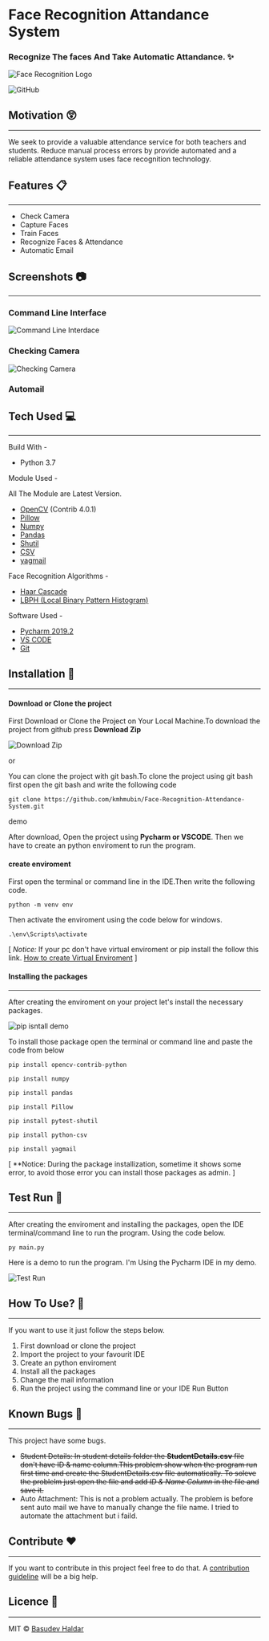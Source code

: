 # Face Recognition Attandance System

### Recognize The faces And Take Automatic Attandance. :sparkles:

![Face Recognition Logo](https://github.com/dev628140/Face-Recognition-Attendance-System/blob/master/Document%20Metarial/Project%20demo%20images/Face-Recognition-Attendance-System-Logo.jpg)


![GitHub](https://img.shields.io/github/license/dev628140/Face-Recognition-Attendance-System)

## Motivation :astonished:
----------------------------
We seek to provide a valuable attendance service for both teachers and students. Reduce manual process errors by provide automated and a reliable attendance system uses face recognition technology.

## Features :clipboard:
---------------------------
* Check Camera
* Capture Faces
* Train Faces
* Recognize Faces & Attendance
* Automatic Email

## Screenshots :camera:
-----------------------------------
### Command Line Interface

![Command Line Interdace](https://github.com/dev628140/Face-Recognition-Attendance-System/blob/master/Document%20Metarial/Project%20demo%20images/CODE%20INTERFACE.png)

### Checking Camera

![Checking Camera](https://github.com/dev628140/Face-Recognition-Attendance-System/blob/master/Document%20Metarial/Project%20demo%20images/Program%20working.jpg)

### Automail 




## Tech Used :computer:
--------------------------
Build With - 
* Python 3.7

Module Used -

All The Module are Latest Version.
* [OpenCV](https://docs.opencv.org/3.4/index.html) (Contrib 4.0.1)
* [Pillow](https://pypi.org/project/Pillow/)
* [Numpy](https://numpy.org/)
* [Pandas](https://pandas.pydata.org/)
* [Shutil](https://docs.python.org/3/library/shutil.html)
* [CSV](https://docs.python.org/3/library/csv.html)
* [yagmail](https://pypi.org/project/yagmail/)


Face Recognition Algorithms -
* [Haar Cascade](https://docs.opencv.org/3.4/db/d28/tutorial_cascade_classifier.html)
* [LBPH (Local Binary Pattern Histogram)](https://docs.opencv.org/3.4/da/d60/tutorial_face_main.html)

Software Used -
* [Pycharm 2019.2](https://www.jetbrains.com/pycharm/download/?section=windows)
* [VS CODE](https://code.visualstudio.com/download)
* [Git](https://git-scm.com/downloads)

## Installation :key:
-----------------------------------

#### Download or Clone the project

First Download or Clone the Project on Your Local Machine.To download the project from github press **Download Zip**

![Download Zip](https://github.com/dev628140/Face-Recognition-Attendance-System/blob/master/Document%20Metarial/Project%20demo%20images/download%20zip.png)

or 

You can clone the project with git bash.To clone the project using git bash first open the git bash and write the following code
```
git clone https://github.com/kmhmubin/Face-Recognition-Attendance-System.git
```
demo 



After download, Open the project using **Pycharm or VSCODE**. Then we have to create an python enviroment to run the program.

#### create enviroment 
First open the terminal or command line in the IDE.Then write the following code.
```
python -m venv env
```
Then activate the enviroment using the code below for windows.
```
.\env\Scripts\activate
```
[ *Notice:*
If your pc don't have virtual enviroment or pip install the follow this link.
[How to create Virtual Enviroment](https://packaging.python.org/guides/installing-using-pip-and-virtual-environments/) ]

#### Installing the packages
--------------------------------------------------

After creating the enviroment on your project let's install the necessary packages. 

![pip isntall demo](https://github.com/dev628140/Face-Recognition-Attendance-System/blob/master/Document%20Metarial/Project%20demo%20images/pip%20install_edit_0.gif)

To install those package open the terminal or command line and paste the code from below

```
pip install opencv-contrib-python
```
```
pip install numpy
```
```
pip install pandas
```
```
pip install Pillow
```
```
pip install pytest-shutil
```
```
pip install python-csv
```
```
pip install yagmail
```

[ **Notice: During the package installization, sometime it shows some error, to avoid those error you can install those packages as admin. ]

## Test Run :bicyclist:
-----------------------
After creating the enviroment and installing the packages, open the IDE terminal/command line to run the program. Using the code below.

```
py main.py
```
Here is a demo to run the program. I'm Using the Pycharm IDE in my demo.

![Test Run](https://github.com/dev628140/Face-Recognition-Attendance-System/blob/master/Document%20Metarial/Project%20demo%20images/code%20demo_edit_0.gif)

## How To Use? :pencil:
----------------------
If you want to use it just follow the steps below.

1. First download or clone the project
2. Import the project to your favourit IDE
3. Create an python enviroment
4. Install all the packages 
5. Change the mail information
6. Run the project using the command line or your IDE Run Button

## Known Bugs :bug:
------------------------------
This project have some bugs.

* <strike>Student Details: In student details folder the **StudentDetails.csv** file don't have ID & name column.This problem show when the program run first time and create the <stong>StudentDetails.csv</strong> file automatically. To soleve the problelm just open the file and add *ID & Name Column* in the file and save it.</strike>
* Auto Attachment: This is not a problem actually. The problem is before sent auto mail we have to manually change the file name. I tried to automate the attachment but i faild.

## Contribute :heart:
--------------------------------------
If you want to contribute in this project feel free to do that. A [contribution guideline](https://github.com/dev628140/Face-Recognition-Attendance-System/blob/master/Contributing%20Guidelines.md) will be a big help.





## Licence :scroll:
---------------------------------
MIT © [Basudev Haldar](https://github.com/dev628140)
